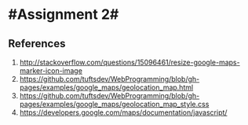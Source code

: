 #Assignment 2#
==================================

## References ##

1. http://stackoverflow.com/questions/15096461/resize-google-maps-marker-icon-image
2. https://github.com/tuftsdev/WebProgramming/blob/gh-pages/examples/google_maps/geolocation_map.html
3. https://github.com/tuftsdev/WebProgramming/blob/gh-pages/examples/google_maps/geolocation_map_style.css
4. https://developers.google.com/maps/documentation/javascript/